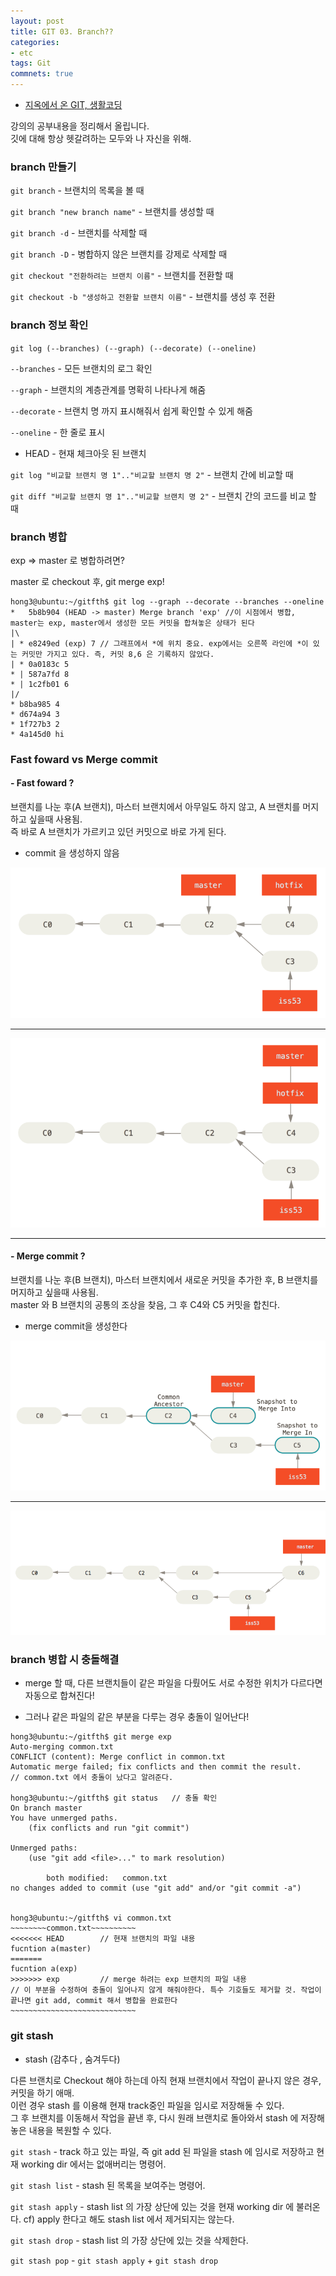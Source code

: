 ```yaml
---
layout: post
title: GIT 03. Branch??
categories:
- etc
tags: Git
commnets: true
---
```


- [지옥에서 온 GIT, 생활코딩](https://opentutorials.org/course/2708)

강의의 공부내용을 정리해서 올립니다.  
깃에 대해 항상 헷갈려하는 모두와 나 자신을 위해.

### branch 만들기


`git branch` - 브랜치의 목록을 볼 때

`git branch "new branch name"` - 브랜치를 생성할 때

`git branch -d` - 브랜치를 삭제할 때

`git branch -D` - 병합하지 않은 브랜치를 강제로 삭제할 때

`git checkout "전환하려는 브랜치 이름"` - 브랜치를 전환할 때

`git checkout -b "생성하고 전환할 브랜치 이름"` - 브랜치를 생성 후 전환


### branch 정보 확인


`git log (--branches) (--graph) (--decorate) (--oneline)`

`--branches` - 모든 브랜치의 로그 확인

`--graph` - 브랜치의 계층관계를 명확히 나타나게 해줌

`--decorate` - 브랜치 명 까지 표시해줘서 쉽게 확인할 수 있게 해줌

`--oneline` - 한 줄로 표시

- HEAD - 현재 체크아웃 된 브랜치

`git log "비교할 브랜치 명 1".."비교할 브랜치 명 2"` - 브랜치 간에 비교할 때

`git diff "비교할 브랜치 명 1".."비교할 브랜치 명 2"` - 브랜치 간의 코드를 비교 할 때 


### branch 병합


exp => master 로 병합하려면?
  
master 로 checkout 후, git merge exp!

```
hong3@ubuntu:~/gitfth$ git log --graph --decorate --branches --oneline 
*   5b8b904 (HEAD -> master) Merge branch 'exp'	//이 시점에서 병합, master는 exp, master에서 생성한 모든 커밋을 합쳐놓은 상태가 된다
|\  
| * e8249ed (exp) 7	// 그래프에서 *에 위치 중요. exp에서는 오른쪽 라인에 *이 있는 커밋만 가지고 있다. 즉, 커밋 8,6 은 기록하지 않았다.
| * 0a0183c 5
* | 587a7fd 8
* | 1c2fb01 6
|/  
* b8ba985 4
* d674a94 3
* 1f727b3 2
* 4a145d0 hi
```

### Fast foward vs Merge commit

#### - Fast foward ?

브랜치를 나눈 후(A 브랜치), 마스터 브랜치에서 아무일도 하지 않고, A 브랜치를 머지하고 싶을때 사용됨.  
즉 바로 A 브랜치가 가르키고 있던 커밋으로 바로 가게 된다.

- commit 을 생성하지 않음


![branch1](/img/basic-branching-4.png)

---

![branch2](/img/basic-branching-5.png)


---


#### - Merge commit ?

브랜치를 나눈 후(B 브랜치), 마스터 브랜치에서 새로운 커밋을 추가한 후, B 브랜치를 머지하고 싶을때 사용됨.  
master 와 B 브랜치의 공통의 조상을 찾음, 그 후 C4와 C5 커밋을 합친다.

- merge commit을 생성한다


![merge1](/img/basic-merging-1.png)

---

![merge2](/img/basic-merging-2.png)


### branch 병합 시 충돌해결

- merge 할 때, 다른 브랜치들이 같은 파일을 다뤘어도 서로 수정한 위치가 다르다면 자동으로 합쳐진다!

- 그러나 같은 파일의 같은 부분을 다루는 경우 충돌이 일어난다!

```
hong3@ubuntu:~/gitfth$ git merge exp
Auto-merging common.txt
CONFLICT (content): Merge conflict in common.txt
Automatic merge failed; fix conflicts and then commit the result.
// common.txt 에서 충돌이 났다고 알려준다.

hong3@ubuntu:~/gitfth$ git status	// 충돌 확인
On branch master
You have unmerged paths.
	(fix conflicts and run "git commit")

Unmerged paths:
	(use "git add <file>..." to mark resolution)

		both modified:   common.txt
no changes added to commit (use "git add" and/or "git commit -a")


hong3@ubuntu:~/gitfth$ vi common.txt 
~~~~~~~~common.txt~~~~~~~~~~
<<<<<<< HEAD		// 현재 브랜치의 파일 내용
fucntion a(master)
=======
fucntion a(exp)
>>>>>>> exp 		// merge 하려는 exp 브랜치의 파일 내용
// 이 부분을 수정하여 충돌이 일어나지 않게 해줘야한다. 특수 기호들도 제거할 것. 작업이 끝나면 git add, commit 해서 병합을 완료한다
~~~~~~~~~~~~~~~~~~~~~~~~~~~~
```

### git stash 

- stash (감추다 , 숨겨두다)

다른 브랜치로 Checkout 해야 하는데 아직 현재 브랜치에서 작업이 끝나지 않은  경우, 커밋을 하기 애매.  
이런 경우 stash 를 이용해 현재 track중인 파일을 임시로 저장해둘 수 있다.   
그 후 브랜치를 이동해서 작업을 끝낸 후, 다시 원래 브랜치로 돌아와서 stash 에 저장해 놓은 내용을 복원할 수 있다.


`git stash` - track 하고 있는 파일, 즉 git add 된 파일을 stash 에 임시로 저장하고 현재 working dir 에서는 없애버리는 명령어.

`git stash list` - stash 된 목록을 보여주는 명령어.

`git stash apply` - stash list 의 가장 상단에 있는 것을 현재 working dir 에 불러온다. cf) apply 한다고 해도 stash list 에서 제거되지는 않는다.

`git stash drop` - stash list 의 가장 상단에 있는 것을 삭제한다.

`git stash pop` - `git stash apply` + `git stash drop`

